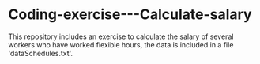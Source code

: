 # Coding-exercise---Calculate-salary
This repository includes an exercise to calculate the salary of several workers who have worked flexible hours, the data is included in a file 'dataSchedules.txt'.
